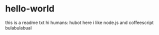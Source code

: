 # hello-world
this is a readme txt
hi humans:
hubot here i like node.js and coffeescript bulabulabual
